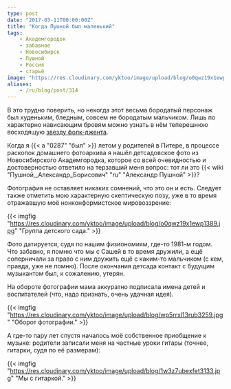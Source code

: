 ```yaml
---
type: post
date: "2017-03-11T00:00:00Z"
title: "Когда Пушной был маленький"
tags:
    - Академгородок
    - забавное
    - Новосибирск
    - Пушной
    - Россия
    - старьё
image: "https://res.cloudinary.com/yktoo/image/upload/blog/o0qwz19x1ewp1389.jpg"
aliases:
    - /ru/blog/post/314
---
```


В это трудно поверить, но некогда этот весьма бородатый персонаж был худеньким, бледным, совсем не бородатым мальчиком. Лишь по характерно нависающим бровям можно узнать в нём теперешнюю восходящую [звезду фолк-джента](https://www.youtube.com/watch?v=Ep6SQcMg3Jk).

Когда я {{< a "0287" "был" >}} летом у родителей в Питере, в процессе раскопок домашнего фотоархива я нашёл детсадовское фото из Новосибирского Академгородка, которое со всей очевидностью и достоверностью ответило на терзавший меня вопрос: тот ли это {{< wiki "Пушной,_Александр_Борисович" "ru" "Александр Пушной" >}}?

<!--more-->

Фотография не оставляет никаких сомнений, что это он и есть. Следует также отметить мою характерную скептическую позу, уже в то время отражавшую моё нонконформистское мировоззрение:

{{< imgfig "https://res.cloudinary.com/yktoo/image/upload/blog/o0qwz19x1ewp1389.jpg" "Группа детского сада." >}}

Фото датируется, судя по нашим физиономиям, где-то 1981-м годом. Что забавно, я помню что мы с Сашей в то время дружили, а ещё соперничали за право с ним дружить ещё с каким-то мальчиком (с кем, правда, уже не помню). После окончания детсада контакт с будущим музыкантом был, к сожалению, утерян.

На обороте фотографии мама аккуратно подписала имена детей и воспитателей (что, надо признать, очень удачная идея).

{{< imgfig "https://res.cloudinary.com/yktoo/image/upload/blog/wp5rrxl13rub3259.jpg" "Оборот фотографии." >}}

А где-то пару лет спустя началось моё собственное приобщение к музыке: родители записали меня на частные уроки гитары (точнее, гитарки, судя по её размерам):

{{< imgfig "https://res.cloudinary.com/yktoo/image/upload/blog/1w3z7ubexfet3133.jpg" "Мы с гитаркой." >}}
